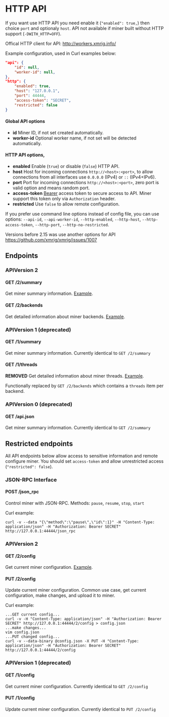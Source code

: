 # HTTP API

If you want use HTTP API you need enable it (`"enabled": true,`) then choice `port` and optionaly `host`. API not available if miner built without HTTP support (`-DWITH_HTTP=OFF`).

Offical HTTP client for API: http://workers.xmrig.info/

Example configuration, used in Curl examples below:

```json
"api": {
	"id": null,
	"worker-id": null,
},
"http": {
	"enabled": true,
	"host": "127.0.0.1",
	"port": 44444,
	"access-token": "SECRET",
	"restricted": false
}
```

#### Global API options
* **id** Miner ID, if not set created automatically.
* **worker-id** Optional worker name, if not set will be detected automatically.

#### HTTP API options,
* **enabled** Enable (`true`) or disable (`false`) HTTP API.
* **host** Host for incoming connections `http://<host>:<port>`, to allow connections from all interfaces use `0.0.0.0` (IPv4) or `::` (IPv4+IPv6).
* **port** Port for incoming connections `http://<host>:<port>`, zero port is valid option and means random port.
* **access-token** [Bearer](https://gist.github.com/xmrig/c75fdd1f8e0f3bac05500be2ab718f8e#file-api-html-L54) access token to secure access to API. Miner support this token only via `Authorization` header.
* **restricted** Use `false` to allow remote configuration.

If you prefer use command line options instead of config file, you can use options: `--api-id`, `--api-worker-id`, `--http-enabled`, `--http-host`, `--http-access-token`, `--http-port`, `--http-no-restricted`.

Versions before 2.15 was use another options for API https://github.com/xmrig/xmrig/issues/1007

## Endpoints

### APIVersion 2

#### GET /2/summary

Get miner summary information. [Example](api/2/summary.json).

#### GET /2/backends

Get detailed information about miner backends. [Example](api/2/backends.json).

### APIVersion 1 (deprecated)

#### GET /1/summary

Get miner summary information. Currently identical to `GET /2/summary`

#### GET /1/threads

**REMOVED** Get detailed information about miner threads. [Example](api/1/threads.json).

Functionally replaced by `GET /2/backends` which contains a `threads` item per backend.

### APIVersion 0 (deprecated)

#### GET /api.json

Get miner summary information. Currently identical to `GET /2/summary`


## Restricted endpoints

All API endpoints below allow access to sensitive information and remote configure miner. You should set `access-token` and allow unrestricted access (`"restricted": false`).

### JSON-RPC Interface

#### POST /json_rpc

Control miner with JSON-RPC. Methods: `pause`, `resume`, `stop`, `start`

Curl example:

```
curl -v --data "{\"method\":\"pause\",\"id\":1}" -H "Content-Type: application/json" -H "Authorization: Bearer SECRET" http://127.0.0.1:44444/json_rpc
```

### APIVersion 2

#### GET /2/config

Get current miner configuration. [Example](api/2/config.json).

#### PUT /2/config

Update current miner configuration. Common use case, get current configuration, make changes, and upload it to miner.

Curl example:

```
...GET current config...
curl -v -H "Content-Type: application/json" -H "Authorization: Bearer SECRET" http://127.0.0.1:44444/2/config > config.json
...make changes...
vim config.json
...PUT changed config...
curl -v --data-binary @config.json -X PUT -H "Content-Type: application/json" -H "Authorization: Bearer SECRET" http://127.0.0.1:44444/2/config
```

### APIVersion 1 (deprecated)

#### GET /1/config

Get current miner configuration. Currently identical to `GET /2/config`

#### PUT /1/config

Update current miner configuration. Currently identical to `PUT /2/config`
